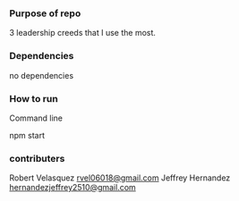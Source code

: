 ### Purpose of repo
3 leadership creeds that I use the most.

### Dependencies
no dependencies

### How to run
Command line

npm start

### contributers
Robert Velasquez 
rvel06018@gmail.com
Jeffrey Hernandez
hernandezjeffrey2510@gmail.com
